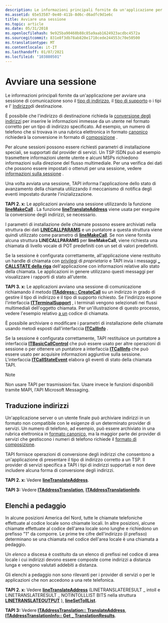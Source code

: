 ```yaml
---
description: Le informazioni principali fornite da un'applicazione per avviare una sessione di comunicazione sono il tipo di indirizzo, il tipo di supporto o i tipi e l'indirizzo di destinazione.
ms.assetid: 65e53587-0e40-411b-8d6c-d6adfc9d1e6c
title: Avviare una sessione
ms.topic: article
ms.date: 05/31/2018
ms.openlocfilehash: 9e925ba90460b88c85a9aab1624923acdbc4572a
ms.sourcegitcommit: 831e8f3db78ab820e1710cede244553c70e50500
ms.translationtype: MT
ms.contentlocale: it-IT
ms.lasthandoff: 01/07/2021
ms.locfileid: "103880501"
---
```

# <a name="initiate-a-session"></a>Avviare una sessione

Le informazioni principali fornite da un'applicazione per avviare una sessione di comunicazione sono il [tipo di indirizzo](address-type-ovr.md), il [tipo di supporto](media-type-ovr.md) o i tipi e l' [Indirizzo](address-ovr.md)di destinazione.

È possibile che l'indirizzo di destinazione richieda la [conversione degli indirizzi](#address-translation) per inserire le informazioni immesse da un utente nel formato corretto per un tipo di indirizzo specificato. Ad esempio, un numero di telefono che si trovava in una rubrica elettronica in formato [canonico](address-ovr.md) richiederà la conversione in formato di [composizione](address-ovr.md) .

Per alcune sessioni possono essere richiesti parametri di installazione speciali, se supportati dal provider di servizi. Un TSP ISDN può ad esempio trasmettere informazioni utente utente e alcuni MSPs richiedono informazioni sulla direzione del flusso multimediale. Per una verifica dei dati che possono essere impostati o ottenuti per una sessione, vedere [informazioni sulla sessione](session-information-ovr.md) .

Una volta avviata una sessione, TAPI informa l'applicazione dello stato di avanzamento della chiamata utilizzando il meccanismo di notifica degli eventi impostato durante l'inizializzazione.

**TAPI 2. x:** Le applicazioni avviano una sessione utilizzando la funzione [**lineMakeCall**](/windows/win32/api/tapi/nf-tapi-linemakecall) . La funzione [**lineTranslateAddress**](/windows/win32/api/tapi/nf-tapi-linetranslateaddress) viene usata per eseguire la conversione degli indirizzi, se necessario.

I parametri di installazione delle chiamate possono essere archiviati nella struttura dei dati [**LINECALLPARAMS**](/windows/win32/api/tapi/ns-tapi-linecallparams) e un puntatore a questa struttura viene quindi utilizzato come parametro di [**lineMakeCall**](/windows/win32/api/tapi/nf-tapi-linemakecall). Se non viene fornita alcuna struttura **LINECALLPARAMS** per **lineMakeCall**, viene richiesta una chiamata di livello vocale di POT predefiniti con un set di valori predefiniti.

Se la sessione è configurata correttamente, all'applicazione viene restituito un handle di chiamata con [privilegi](privilege-ovr.md) di *proprietario* e TAPI invia i messaggi [**\_ CALLSTATE della riga**](./line-callstate.md) dell'applicazione con informazioni relative allo stato della chiamata. Le applicazioni in genere utilizzano questi messaggi per visualizzare i rapporti di stato all'utente.

**TAPI 3. x:** Le applicazioni avviano una sessione di comunicazione richiamando il metodo [**ITAddress:: CreateCall**](/windows/desktop/api/tapi3if/nf-tapi3if-itaddress-createcall) su un indirizzo in grado di gestire il tipo di indirizzo e il tipo di supporto richiesto. Se l'indirizzo espone l'interfaccia [**ITTerminalSupport**](/windows/win32/api/tapi3if/nn-tapi3if-itterminalsupport) , i terminali vengono selezionati nei flussi multimediali dell'oggetto chiamata. Per un'illustrazione di questo processo, vedere l'esempio relativo [a un](make-a-call.md) codice di chiamata.

È possibile archiviare o modificare i parametri di installazione delle chiamate usando metodi esposti dall'interfaccia [**ITCallInfo**](/windows/desktop/api/tapi3if/nn-tapi3if-itcallinfo) .

Se la sessione è configurata correttamente, TAPI restituisce un puntatore a interfaccia [**ITBasicCallControl**](/windows/desktop/api/tapi3if/nn-tapi3if-itbasiccallcontrol) che può essere usato per altre operazioni di sessione o per ottenere un puntatore a interfaccia [**ITCallInfo**](/windows/desktop/api/tapi3if/nn-tapi3if-itcallinfo) che può essere usato per acquisire informazioni aggiuntive sulla sessione. L'interfaccia [**ITCallStateEvent**](/windows/desktop/api/tapi3if/nn-tapi3if-itcallstateevent) elabora gli eventi di stato della chiamata TAPI.

> [!Note]  
> Non usare TAPI per trasmissioni fax. Usare invece le funzioni disponibili tramite MAPI, l'API Microsoft Messaging.

 

## <a name="address-translation"></a>Traduzione indirizzi

Un'applicazione server o un utente finale può archiviare indirizzi in un formato non compatibile con le esigenze di un determinato provider di servizi. Un numero di telefono, ad esempio, può essere archiviato in una rubrica elettronica in [formato canonico](address-ovr.md), ma la maggior parte dei provider di servizi che gestiscono i numeri di telefono richiede il [formato di composizione](address-ovr.md).

TAPI fornisce operazioni di conversione degli indirizzi che consentono a un'applicazione di presentare il tipo di indirizzo corretto a un TSP. Il provider di servizi specifica a TAPI i tipi di indirizzi supportati e non deve includere alcuna forma di conversione degli indirizzi.

**TAPI 2. x:** Vedere [**lineTranslateAddress**](/windows/win32/api/tapi/nf-tapi-linetranslateaddress).

**TAPI 3:** Vedere [**ITAddressTranslation**](/windows/desktop/api/tapi3if/nn-tapi3if-itaddresstranslation), [**ITAddressTranslationInfo**](/windows/desktop/api/tapi3if/nn-tapi3if-itaddresstranslationinfo).

## <a name="toll-lists"></a>Elenchi a pedaggio

In alcune posizioni America del Nord, tutte le chiamate telefoniche effettuate al codice locale sono chiamate locali. In altre posizioni, alcune chiamate effettuate al codice dell'area locale sono lunghe e richiedono un prefisso "1" da comporre. Le prime tre cifre dell'indirizzo (il prefisso) determinano se una chiamata nel codice dell'area locale è una chiamata a pedaggio.

Un *elenco* a discesa è costituito da un elenco di prefissi nel codice di area locale i cui indirizzi devono essere composte come indirizzi a distanza lunga e vengono valutati addebiti a distanza.

Gli elenchi a pedaggio non sono rilevanti per i provider di servizi o per le applicazioni che non accedono a una rete telefonica.

**TAPI 2. x:** Vedere [**lineTranslateAddress**](/windows/win32/api/tapi/nf-tapi-linetranslateaddress) (LINETRANSLATERESULT \_ intoll e LINETRANSLATERESULT \_ NOTINTOLLLIST BITS nella struttura [**LINETRANSLATEOUTPUT**](/windows/win32/api/tapi/ns-tapi-linetranslateoutput) ), [**lineSetTollList**](/windows/win32/api/tapi/nf-tapi-linesettolllist).

**TAPI 3:** Vedere [**ITAddressTranslation:: TranslateAddress**](/windows/desktop/api/tapi3if/nf-tapi3if-itaddresstranslation-translateaddress), [**ITAddressTranslationInfo:: Get \_ TranslationResults**](/windows/desktop/api/tapi3if/nf-tapi3if-itaddresstranslationinfo-get_translationresults).

 

 
